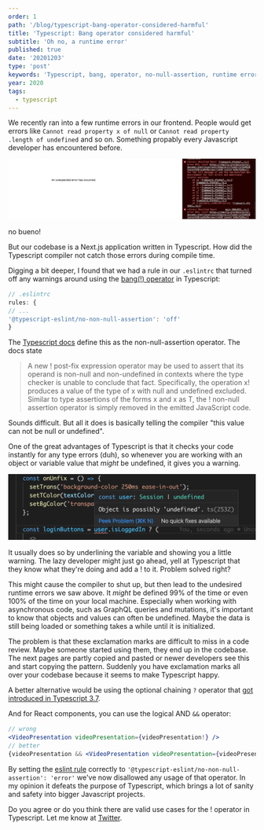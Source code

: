 ```yaml
---
order: 1
path: '/blog/typescript-bang-operator-considered-harmful'
title: 'Typescript: Bang operator considered harmful'
subtitle: 'Oh no, a runtime error'
published: true
date: '20201203'
type: 'post'
keywords: 'Typescript, bang, operator, no-null-assertion, runtime error, eslint'
year: 2020
tags:
  - typescript
---
```


We recently ran into a few runtime errors in our frontend. People would get errors like `Cannot read property x of null` or `Cannot read property .length of undefined` and so on. Something propably every Javascript developer has encountered before.

![error](error.png 'Next.js throwing an error')

no bueno!

But our codebase is a Next.js application written in Typescript. How did the Typescript compiler not catch those errors during compile time.

Digging a bit deeper, I found that we had a rule in our `.eslintrc` that turned off any warnings around using the [bang(!) operator](https://www.typescriptlang.org/docs/handbook/release-notes/typescript-2-0.html#non-null-assertion-operator) in Typescript:

```jsx
// .eslintrc
rules: {
// ...
'@typescript-eslint/no-non-null-assertion': 'off'
}
```

The [Typescript docs](https://www.typescriptlang.org/docs/handbook/release-notes/typescript-2-0.html#non-null-assertion-operator) define this as the non-null-assertion operator. The docs state

> A new ! post-fix expression operator may be used to assert that its operand is non-null and non-undefined in contexts where the type checker is unable to conclude that fact. Specifically, the operation x! produces a value of the type of x with null and undefined excluded. Similar to type assertions of the forms <T>x and x as T, the ! non-null assertion operator is simply removed in the emitted JavaScript code.

Sounds difficult. But all it does is basically telling the compiler "this value can not be null or undefined".

One of the great advantages of Typescript is that it checks your code instantly for any type errors (duh), so whenever you are working with an object or variable value that _might_ be undefined, it gives you a warning.

![eslint](eslint.png 'Eslint showing a warning')

It usually does so by underlining the variable and showing you a little warning. The lazy developer might just go ahead, yell at Typescript that they know what they're doing and add a ! to it. Problem solved right?

This might cause the compiler to shut up, but then lead to the undesired runtime errors we saw above. It _might_ be defined 99% of the time or even 100% of the time on your local machine. Especially when working with asynchronous code, such as GraphQL queries and mutations, it's important to know that objects and values can often be undefined. Maybe the data is still being loaded or something takes a while until it is initialized.

The problem is that these exclamation marks are difficult to miss in a code review. Maybe someone started using them, they end up in the codebase. The next pages are partly copied and pasted or newer developers see this and start copying the pattern. Suddenly you have exclamation marks all over your codebase because it seems to make Typescript happy.

A better alternative would be using the optional chaining `?` operator that [got introduced in Typescript 3.7](https://www.typescriptlang.org/docs/handbook/release-notes/typescript-3-7.html).

And for React components, you can use the logical AND `&&` operator:

```jsx
// wrong
<VideoPresentation videoPresentation={videoPresentation!} />
// better
{videoPresentation && <VideoPresentation videoPresentation={videoPresentation} />}
```

By setting the [eslint rule](https://github.com/typescript-eslint/typescript-eslint/blob/master/packages/eslint-plugin/docs/rules/no-non-null-assertion.md) correctly to `'@typescript-eslint/no-non-null-assertion': 'error'` we've now disallowed any usage of that operator. In my opinion it defeats the purpose of Typescript, which brings a lot of sanity and safety into bigger Javascript projects.

Do you agree or do you think there are valid use cases for the ! operator in Typescript. Let me know at [Twitter](https://twitter.com/tmaximini).
